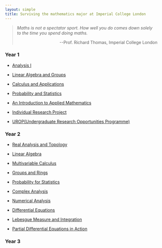 ```yaml
---
layout: simple
title: Surviving the mathematics major at Imperial College London
---
```


> *Maths is not a spectator sport. How well you do comes down solely to the time you spend doing maths.*
> 
> <p align="right">--Prof. Richard Thomas, Imperial College London</p>


### Year 1

- [Analysis I](/study/Imperial_mathematics/year_1/Analysis_I/Analysis_I)

- [Linear Algebra and Groups](/study/Imperial_mathematics/year_1/Linear_Algebra_and_Groups/Linear_Algebra_and_Groups_main)

- [Calculus and Applications](/study/Imperial_mathematics/year_1/Calculus_and_applications/Calculus_and_Application_main)

- [Probability and Statistics](/study/Imperial_mathematics/year_1/Probability_and_Statistics/Probability_and_Statistics_main)

- [An Introduction to Applied Mathematics](/study/Imperial_mathematics/year_1/An_Introduction_to_Applied_math/AITAM)

- [Individual Research Project](/study/Imperial_mathematics/year_1/Individual_Research_Project/Individual_Research_Project_main)

- [UROP(Undergraduate Research Opportunities Programme)](/study/Imperial_mathematics/year_1/UROP/UROP_main)

### Year 2

- [Real Analysis and Topology](/study/Imperial_mathematics/year_2/Analysis_II/main)
  
- [Linear Algebra](/study/Imperial_mathematics/year_2/Linear_Algebra_and_Numerical_Analysis/main)
  
- [Multivariable Calculus](/study/Imperial_mathematics/year_2/Multivariable_Calculus_and_Differential_Equations/main)
  
- [Groups and Rings](/study/Imperial_mathematics/year_2/Groups_and_Rings/main)
  
- [Probability for Statistics](/study/Imperial_mathematics/year_2/Probability_For_Statistics/main)

- [Complex Analysis]()

- [Numerical Analysis]()

- [Differential Equations]()

- [Lebesgue Measure and Integration]()

- [Partial Differential Equations in Action]()

### Year 3

